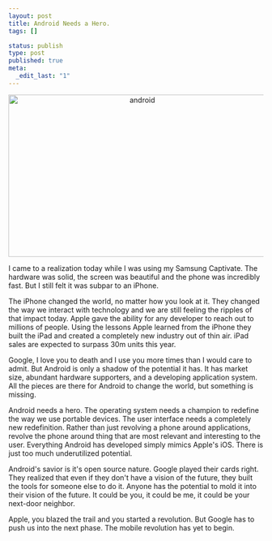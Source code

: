 ```yaml
--- 
layout: post
title: Android Needs a Hero.
tags: []

status: publish
type: post
published: true
meta: 
  _edit_last: "1"
---
```

<p style="text-align: center;"><img class="aligncenter" src="http://www.androidguys.com/wp-content/uploads/2010/04/android_apps.jpeg" alt="android" width="513" height="320" /></p>
I came to a realization today while I was using my Samsung Captivate. The hardware was solid, the screen was beautiful and the phone was incredibly fast. But I still felt it was subpar to an iPhone.

The iPhone changed the world, no matter how you look at it. They changed the way we interact with technology and we are still feeling the ripples of that impact today. Apple gave the ability for any developer to reach out to millions of people. Using the lessons Apple learned from the iPhone they built the iPad and created a completely new industry out of thin air. iPad sales are expected to surpass 30m units this year.

Google, I love you to death and I use you more times than I would care to admit. But Android is only a shadow of the potential it has. It has market size, abundant hardware supporters, and a developing application system. All the pieces are there for Android to change the world, but something is missing.

Android needs a hero. The operating system needs a champion to redefine the way we use portable devices. The user interface needs a completely new redefinition. Rather than just revolving a phone around applications, revolve the phone around thing that are most relevant and interesting to the user. Everything Android has developed simply mimics Apple's iOS. There is just too much underutilized potential.

Android's savior is it's open source nature. Google played their cards right. They realized that even if they don't have a vision of the future, they built the tools for someone else to do it. Anyone has the potential to mold it into their vision of the future. It could be you, it could be me, it could be your next-door neighbor.

Apple, you blazed the trail and you started a revolution. But Google has to push us into the next phase. The mobile revolution has yet to begin.
